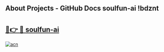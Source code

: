 ## About Projects - GitHub Docs soulfun-ai !bdznt

# <h2><a href="https://andorid.site?title=soulfun-ai&ref=14PRO">🔗👉 🔴 soulfun-ai</a></h2>

[![acn](https://github.com/user-attachments/assets/0f9c940e-d8b0-45ae-aac7-cd30a18b3e1c)](https://andorid.site?title=soulfun-ai&ref=14PRO)

